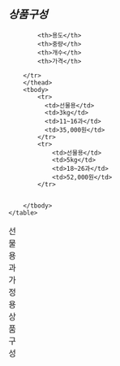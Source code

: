 <!DOCTYPE html>
<html lang="en">
<head>
    <meta charset="UTF-8">
    <meta http-equiv="X-UA-Compatible" content="IE=edge">
    <meta name="viewport" content="width=device-width, initial-scale=1.0">
    <title>Document</title>
</head>
<body>
    <h2><em>상품구성</em></h2>
    <table>
        <caption>선물용과 가정용 상품 구성</caption>
        <thead>
        <tr>
            
            <th>용도</th>
            <th>중량</th>
            <th>개수</th>
            <th>가격</th>
            
        </tr>
        </thead>
        <tbody>
            <tr>
              <td>선물용</td>
              <td>3kg</td>
              <td>11~16과</td>
              <td>35,000원</td>
            </tr>
            <tr>
                <td>선물용</td>
                <td>5kg</td>
                <td>18~26과</td>
                <td>52,000원</td>
            </tr>
            
            
        </tbody>
    </table>
</body>
</html>
